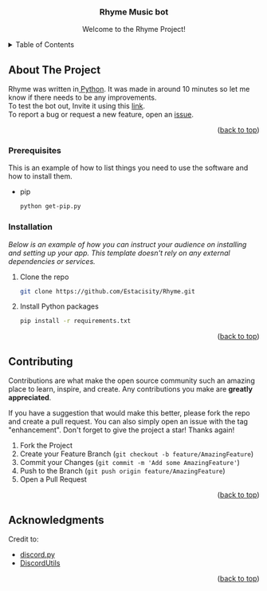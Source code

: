 <a name="readme-top"></a>



  <h3 align="center">Rhyme Music bot</h3>

  <p align="center">
    Welcome to the Rhyme Project!
  </p>
</div>



<!-- TABLE OF CONTENTS -->
<details>
  <summary>Table of Contents</summary>
  <ol>
    <li>
      <a href="#about-the-project">About The Project</a>
    </li>
    <li>
      <a href="#getting-started">Getting Started</a>
      <ul>
        <li><a href="#prerequisites">Prerequisites</a></li>
        <li><a href="#installation">Installation</a></li>
      </ul>
    </li>
    <li><a href="#contributing">Contributing</a></li>
    <li><a href="#acknowledgments">Acknowledgments</a></li>
  </ol>
</details>



<!-- ABOUT THE PROJECT -->
## About The Project

<p>Rhyme was written in<a href="https://python.org"> Python</a>. It was made in around 10 minutes so let me know if there needs to be any improvements. 
  <br>To test the bot out, Invite it using this <a href="https://discord.com/api/oauth2/authorize?client_id=883354649636266094&permissions=3214400&scope=bot">link</a>. 
  <br>To report a bug or request a new feature, open an <a href="https://github.com/Estacisity/Rhyme/issues">issue</a>.
</p>


<p align="right">(<a href="#readme-top">back to top</a>)</p>



<!-- GETTING STARTED -->

### Prerequisites

This is an example of how to list things you need to use the software and how to install them.
* pip
  ```sh
  python get-pip.py
  ```

### Installation

_Below is an example of how you can instruct your audience on installing and setting up your app. This template doesn't rely on any external dependencies or services._

1. Clone the repo
   ```sh
   git clone https://github.com/Estacisity/Rhyme.git
   ```
3. Install Python packages
   ```sh
   pip install -r requirements.txt
   ```

<p align="right">(<a href="#readme-top">back to top</a>)</p>



<!-- CONTRIBUTING -->
## Contributing

Contributions are what make the open source community such an amazing place to learn, inspire, and create. Any contributions you make are **greatly appreciated**.

If you have a suggestion that would make this better, please fork the repo and create a pull request. You can also simply open an issue with the tag "enhancement".
Don't forget to give the project a star! Thanks again!

1. Fork the Project
2. Create your Feature Branch (`git checkout -b feature/AmazingFeature`)
3. Commit your Changes (`git commit -m 'Add some AmazingFeature'`)
4. Push to the Branch (`git push origin feature/AmazingFeature`)
5. Open a Pull Request

<p align="right">(<a href="#readme-top">back to top</a>)</p>



<!-- ACKNOWLEDGMENTS -->
## Acknowledgments

Credit to:

* [discord.py ](https://github.com/Rapptz/discord.py)
* [DiscordUtils](https://pypi.org/project/DiscordUtils/)

<p align="right">(<a href="#readme-top">back to top</a>)</p>

